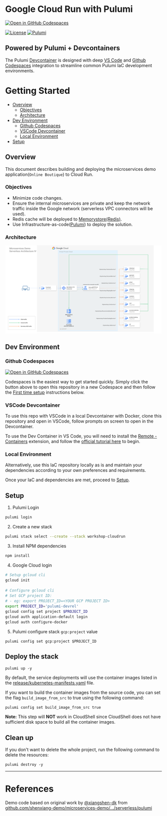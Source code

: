 # Google Cloud Run with Pulumi

[![Open in GitHub Codespaces](https://github.com/codespaces/badge.svg)](https://codespaces.new/usrbinkat/pulumi-iac-gcp-cloud-run?quickstart=1&devcontainer_path=.devcontainer%2Fextra%2Fdevcontainer.json)

[![License](https://img.shields.io/github/license/usrbinkat/iac-mesh-pac)]() [![Pulumi](https://img.shields.io/badge/pulumi-v3.107.0-blueviolet)](https://www.pulumi.com/docs/get-started/install/)

## Powered by Pulumi + Devcontainers

The Pulumi [Devcontainer](https://code.visualstudio.com/docs/devcontainers/containers) is designed with deep [VS Code](https://code.visualstudio.com) and [Github Codespaces](https://github.com/features/codespaces) integration to streamline common Pulumi IaC development environments.

# Getting Started

- [Overview](#overview)
  - [Objectives](#objectives)
  - [Architecture](#architecture)
- [Dev Environment](#dev-environment)
  - [Github Codespaces](#github-codespaces)
  - [VSCode Devcontainer](#vscode-devcontainer)
  - [Local Environment](#local-environment)
- [Setup](#setup)

## Overview

This document describes building and deploying the microservices demo application(`Online Boutique`) to Cloud Run.

### Objectives

- Minimize code changes.
- Ensure the internal microservices are private and keep the network traffic inside the Google network (serverless VPC connectors will be used).
- Redis cache will be deployed to [Memorystore(Redis)](https://cloud.google.com/memorystore/docs/redis).
- Use Infrastructure-as-code([Pulumi](https://www.pulumi.com/)) to deploy the solution.

### Architecture

![Architecture](./microservices-cloudrun-arch.svg)

## Dev Environment

### Github Codespaces

[![Open in GitHub Codespaces](https://github.com/codespaces/badge.svg)](https://codespaces.new/pulumi/devcontainer?quickstart=1)

Codespaces is the easiest way to get started quickly. Simply click the button above to open this repository in a new Codespace and then follow the [First time setup](#first-time-setup) instructions below.

### VSCode Devcontainer

To use this repo with VSCode in a local Devcontainer with Docker, clone this repository and open in VSCode, follow prompts on screen to open in the Devcontainer.

To use the Dev Container in VS Code, you will need to install the [Remote - Containers](https://marketplace.visualstudio.com/items?itemName=ms-vscode-remote.remote-containers) extension, and follow the [official tutorial here](https://code.visualstudio.com/docs/devcontainers/tutorial) to begin.

### Local Environment

Alternatively, use this IaC repository locally as is and maintain your dependencies according to your own preferences and requirements.

Once your IaC and dependencies are met, proceed to [Setup](#setup).

## Setup

1. Pulumi Login

```bash
pulumi login
```

2. Create a new stack

```bash
pulumi stack select --create --stack workshop-cloudrun
```

3. Install NPM dependencies

```bash
npm install
```

4. Google Cloud login

```bash
# Setup gcloud cli
gcloud init

# Configure gcloud cli
# Set GCP project ID:
# - eg: export PROJECT_ID=<YOUR GCP PROJECT ID>
export PROJECT_ID='pulumi-devrel'
gcloud config set project $PROJECT_ID
gcloud auth application-default login
gcloud auth configure-docker
```

5. Pulumi configure stack `gcp:project` value

```
pulumi config set gcp:project $PROJECT_ID
```

## Deploy the stack

```
pulumi up -y
```

By default, the service deployments will use the container images listed in the [release/kubernetes-manifests.yaml](./release/kubernetes-manifests.yaml) file.

If you want to build the container images from the source code, you can set the flag `build_image_from_src` to true using the following command:

```
pulumi config set build_image_from_src true
```

**Note:** This step will **NOT** work in CloudShell since CloudShell does not have sufficient disk space to build all the container images.

## Clean up

If you don't want to delete the whole project, run the following command to delete the resources:

```
pulumi destroy -y
```

---

# References

Demo code based on original work by [@xiangshen-dk](https://github.com/xiangshen-dk) from [github.com/shenxiang-demo/microservices-demo/.../serverless/pulumi](https://github.com/shenxiang-demo/microservices-demo/tree/pulumi-cloudrun-one-ilb/serverless/pulumi)
